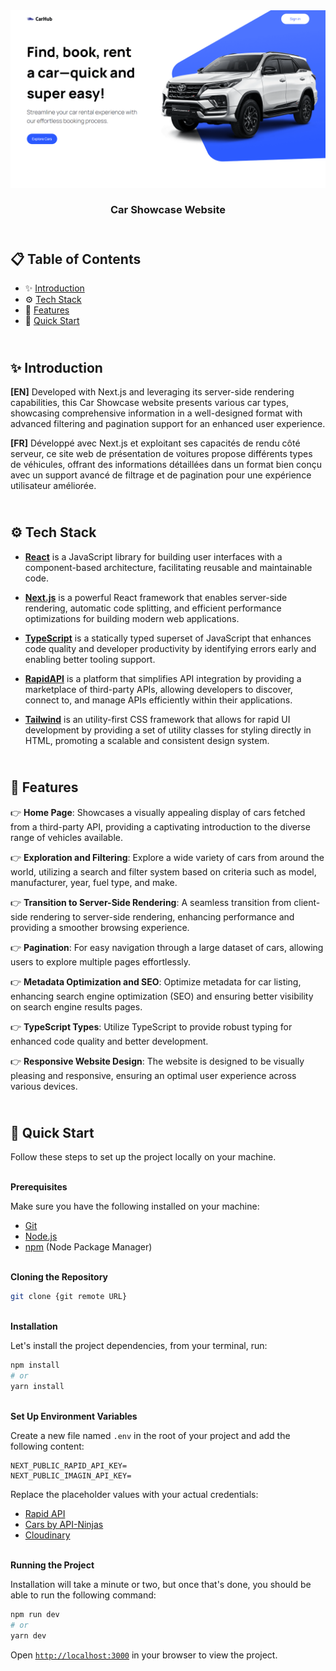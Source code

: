 <div align="center">
    <a href="https://car-hub-fv.vercel.app" target="_blank">
      <img src="public/design/preview.png" alt="Project Banner">
    </a>
  <h3 align="center">Car Showcase Website</h3>
</div>

##  <br /> 📋 <a name="table">Table of Contents</a>

- ✨ [Introduction](#introduction)
- ⚙️ [Tech Stack](#tech-stack)
- 📝 [Features](#features)
- 🚀 [Quick Start](#quick-start)

##  <br /> <a name="introduction">✨ Introduction</a>

**[EN]** Developed with Next.js and leveraging its server-side rendering capabilities, this Car Showcase website presents various car types, showcasing comprehensive information in a well-designed format with advanced filtering and pagination support for an enhanced user experience.

**[FR]** Développé avec Next.js et exploitant ses capacités de rendu côté serveur, ce site web de présentation de voitures propose différents types de véhicules, offrant des informations détaillées dans un format bien conçu avec un support avancé de filtrage et de pagination pour une expérience utilisateur améliorée.

##  <br /> <a name="tech-stack">⚙️ Tech Stack</a>

- [**React**](https://react.dev/reference/react) is a JavaScript library for building user interfaces with a component-based architecture, facilitating reusable and maintainable code.

- [**Next.js**](https://nextjs.org/docs) is a powerful React framework that enables server-side rendering, automatic code splitting, and efficient performance optimizations for building modern web applications.

- [**TypeScript**](https://www.typescriptlang.org/docs/) is a statically typed superset of JavaScript that enhances code quality and developer productivity by identifying errors early and enabling better tooling support.

- [**RapidAPI**](https://docs.rapidapi.com/) is a platform that simplifies API integration by providing a marketplace of third-party APIs, allowing developers to discover, connect to, and manage APIs efficiently within their applications.

- [**Tailwind**](https://v2.tailwindcss.com/docs) is an utility-first CSS framework that allows for rapid UI development by providing a set of utility classes for styling directly in HTML, promoting a scalable and consistent design system.

## <br/> <a name="features">📝 Features</a>

👉 **Home Page**: Showcases a visually appealing display of cars fetched from a third-party API, providing a captivating introduction to the diverse range of vehicles available.

👉 **Exploration and Filtering**: Explore a wide variety of cars from around the world, utilizing a search and filter system based on criteria such as model, manufacturer, year, fuel type, and make.

👉 **Transition to Server-Side Rendering**: A seamless transition from client-side rendering to server-side rendering, enhancing performance and providing a smoother browsing experience.

👉 **Pagination**: For easy navigation through a large dataset of cars, allowing users to explore multiple pages effortlessly.

👉 **Metadata Optimization and SEO**: Optimize metadata for car listing, enhancing search engine optimization (SEO) and ensuring better visibility on search engine results pages.

👉 **TypeScript Types**: Utilize TypeScript to provide robust typing for enhanced code quality and better development.

👉 **Responsive Website Design**: The website is designed to be visually pleasing and responsive, ensuring an optimal user experience across various devices.

## <br /> <a name="quick-start">🚀 Quick Start</a>

Follow these steps to set up the project locally on your machine.

<br/>**Prerequisites**

Make sure you have the following installed on your machine:

- [Git](https://git-scm.com/)
- [Node.js](https://nodejs.org/en)
- [npm](https://www.npmjs.com/) (Node Package Manager)

<br/>**Cloning the Repository**

```bash
git clone {git remote URL}
```

<br/>**Installation**

Let's install the project dependencies, from your terminal, run:

```bash
npm install
# or
yarn install
```

<br/>**Set Up Environment Variables**

Create a new file named `.env` in the root of your project and add the following content:

```env
NEXT_PUBLIC_RAPID_API_KEY=
NEXT_PUBLIC_IMAGIN_API_KEY=
```

Replace the placeholder values with your actual credentials:

- [Rapid API](https://dashboard.clerk.com)
- [Cars by API-Ninjas](https://rapidapi.com/apininjas/api/cars-by-api-ninjas)
- [Cloudinary](https://dashboard.imagin.studio)

<br/>**Running the Project**

Installation will take a minute or two, but once that's done, you should be able to run the following command:

```bash
npm run dev
# or
yarn dev
```

Open [`http://localhost:3000`](http://localhost:3000) in your browser to view the project.
